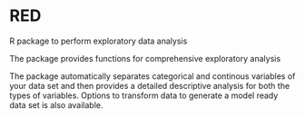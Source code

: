 # RED
R package to perform exploratory data analysis

The package provides functions for comprehensive exploratory analysis

The package automatically separates categorical and continous variables of your data set and then provides a detailed descriptive analysis for both the types of variables. Options to transform data to generate a model ready data set is also available.
